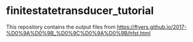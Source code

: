 # finitestatetransducer_tutorial
This repository contains the output files from https://ftyers.github.io/2017-%D0%9A%D0%9B_%D0%9C%D0%9A%D0%9B/hfst.html
